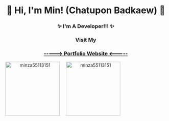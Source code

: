 <h1 align="center">
👋 Hi, I'm Min! (Chatupon Badkaew) 👋
</h1>

<h3 align="center">
✨ I'm A Developer!!! ✨
</h3>

<h3 align="center" >Visit My</h3>
<h3 align="center"><a href="https://chatupon-portfolio.vercel.app">
-----> Portfolio Website <-----
</a>
</h3>

<div align="center" style="display: flex; gap: 20px;">
<img height=170 src="https://github-readme-stats.vercel.app/api?username=minza55113151&show_icons=true&theme=dark&locale=en" alt="minza55113151" />
<img height=170 src="https://github-readme-stats.vercel.app/api/top-langs/?username=minza55113151&hide=c,c%2B%2B,c%23,Shaderlab,ASP.net,HLSL&theme=dark&layout=compact" alt="minza55113151" />
</div>
